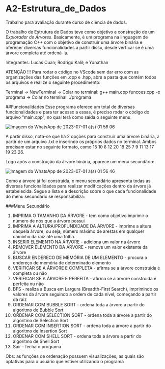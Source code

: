 # A2-Estrutura_de_Dados
Trabalho para avaliação durante curso de ciência de dados.

O trabalho de Estrutura de Dados teve como objetivo a construção de um *Explorador de Árvores*. Basicamente, é um programa na linguagem de programação C++ com o objetivo de construir uma árvore binária e oferecer diversas funcionalidades a partir disso, desde verficar se é uma árvore completa até ordená-la.

Integrantes: Lucas Cuan; Rodrigo Kalil; e Yonathan

ATENÇÃO !!!
Para rodar o código no VScode sem dar erro com as organizações das funções em .cpp e .hpp, abra a pasta que contém todos os arquivos e realize o seguinte procedimento: 

Terminal -> NewTerminal -> Colar no terminal: g++ main.cpp funcoes.cpp -o programa -> Colar no terminal: ./programa

##Funcionalidades
Esse programa oferece um total de diversas funcionalidades e para ter acesso a essas, é preciso rodar o código do arquivo "main.cpp", no qual terá como saída o seguinte menu:

![Imagem do WhatsApp de 2023-07-01 à(s) 01 56 06](https://github.com/Superalien10/A2-Estrutura_de_Dados/assets/103382148/e465ac21-75f7-42db-8088-8f1c6517fae7)

A partir disso, nota-se que há 2 opções para construir uma árvore binária, a partir de um arquivo .txt e inserindo os próprios dados no terminal. Ambos precisam estar no seguinte formato, como 15 10 8 12 20 18 25 7 9 11 13 17 19 23 26. 

Logo após a construção da árvore binária, aparece um menu secundário:

![Imagem do WhatsApp de 2023-07-01 à(s) 01 56 46](https://github.com/Superalien10/A2-Estrutura_de_Dados/assets/103382148/4e8465e8-4107-4fe7-aba8-6a0967c58bd6)

Como a árvore já foi construída, o menu secundário apresenta todas as diversas funcionalidades para realizar modificações dentro da árvore já estabelecida. Segue a lista e a descrição sobre o que cada funcionalidade do menu secundário se responsabiliza:

###Menu Secundário
1. IMPRIMA O TAMANHO DA ÁRVORE - tem como objetivo imprimir o número de nós que a árvore possui
2. IMPRIMA A ALTURA/PROFUNDIDADE DA ÁRVORE - imprime a altura daquela árvore, ou seja, número máximo de arestas em qualquer caminho da raiz até uma folha.
3. INSERIR ELEMENTO NA ÁRVORE - adiciona um valor na árvore
4. REMOVER ELEMENTO DA ÁRVORE - remove um valor existente da árvore
5. BUSCAR ENDERECO DE MEMÓRIA DE UM ELEMENTO - procura o endereço de memória de determinado elemento
6. VERIFICAR SE A ÁRVORE E COMPLETA - afirma se a árvore construída é completa ou não
7. VERIFICAR SE A ÁRVORE E PERFEITA - afirma se a árvore construída é perfeita ou não
8. BFS - realiza a Busca em Largura (Breadth-First Search), imprimindo os valores da árvore seguindo a ordem de cada nível, começando a partir da raiz
9. ORDENAR COM BUBBLE SORT - ordena toda a árvore a partir do algoritmo de Bubble Sort
10. ORDENAR COM SELECTION SORT - ordena toda a árvore a partir do algoritmo de Selection Sort
11. ORDENAR COM INSERTION SORT - ordena toda a árvore a partir do algoritmo de Insertion Sort
12. ORDENAR COM SHELL SORT - ordena toda a árvore a partir do algoritmo de Shell Sort
13. Sair - fecha o programa

Obs: as funções de ordenação possuem visualizações, as quais são optativas para o usuário que estiver utilizando o programa

